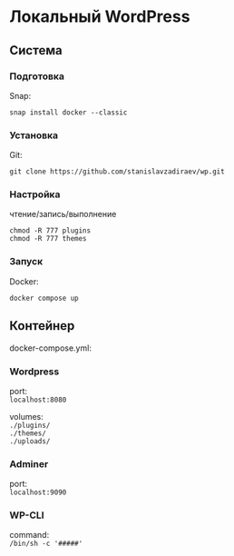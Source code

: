 # Локальный WordPress
## Система

### Подготовка
Snap:
```console
snap install docker --classic
```
### Установка
Git:
```console
git clone https://github.com/stanislavzadiraev/wp.git
```
### Настройка
чтение/запись/выполнение
```console
chmod -R 777 plugins
chmod -R 777 themes
```
### Запуск
Docker:
```console
docker compose up
```
## Контейнер
docker-compose.yml:
### Wordpress
port:\
 `localhost:8080`

volumes:\
`./plugins/`\
`./themes/`\
`./uploads/`
### Adminer
port:\
`localhost:9090`
### WP-CLI
command:\
`/bin/sh -c '#####'`
